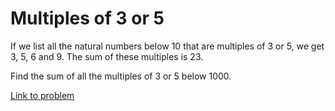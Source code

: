 # Multiples of 3 or 5

<p>If we list all the natural numbers below 10 that are multiples of 3 or 5, we get 3, 5, 6 and 9. The sum of these multiples is 23.</p>
<p>Find the sum of all the multiples of 3 or 5 below 1000.</p>

[Link to problem](https://projecteuler.net/problem=1)

